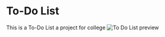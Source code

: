 # To-Do List

This is a To-Do List a project for college
![To Do List preview](https://github.com/Proton963/To-Do-List/assets/140636235/267f9ad3-d8d1-433a-84e5-1a4e778f4d93)
